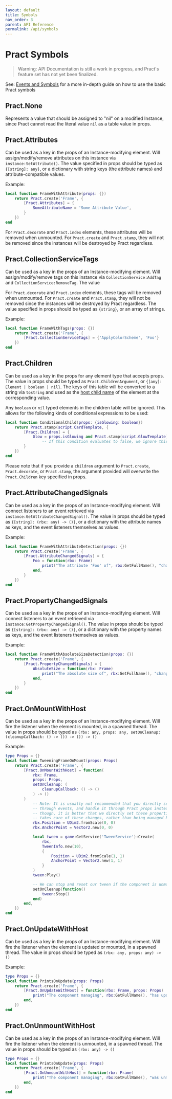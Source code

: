 ```yaml
---
layout: default
title: Symbols
nav_order: 3
parent: API Reference
permalink: /api/symbols
---
```


# Pract Symbols

> Warning: API Documentation is still a work in progress, and Pract's feature set has not yet been finalized.

See: [Events and Symbols](../basic/eventssymbols) for a more in-depth guide on how to use the basic Pract symbols

## Pract.None

Represents a value that should be assigned to "nil" on a modified Instance, since Pract cannot read the literal value `nil` as a table value in props.

## Pract.Attributes

Can be used as a key in the props of an Instance-modifying element. Will assign/modify/remove attributes on this instance via `instance:SetAttribute()`. The value specified in props should be typed as `{[string]: any}`, or a dictionary with string keys (the attribute names) and attribute-compatible values.

Example:
```lua
local function FrameWithAttribute(props: {})
    return Pract.create('Frame', {
        [Pract.Attributes] = {
            SomeAttributeName = 'Some Attribute Value',
        }
    })
end
```

For `Pract.decorate` and `Pract.index` elements, these attributes will be removed when unmounted. For `Pract.create` and `Pract.stamp`, they will not be removed since the instances will be destroyed by Pract regardless.

## Pract.CollectionServiceTags

Can be used as a key in the props of an Instance-modifying element. Will assign/modify/remove tags on this instance via `CollectionService:AddTag` and `CollectionService:RemoveTag`. The value 

For `Pract.decorate` and `Pract.index` elements, these tags will be removed when unmounted. For `Pract.create` and `Pract.stamp`, they will not be removed since the instances will be destroyed by Pract regardless. The value specified in props should be typed as `{string}`, or an array of strings.

Example:
```lua
local function FrameWithTags(props: {})
    return Pract.create('Frame', {
        [Pract.CollectionServiceTags] = {'ApplyColorScheme', 'Foo'}
    })
end
```

## Pract.Children

Can be used as a key in the props for any element type that accepts props. The value in props should be typed as `Pract.ChildrenArgument`, or `{[any]: Element | boolean | nil}`. The keys of this table will be converted to a string via `tostring` and used as the [host child name](../basic/templatingelements#host-context) of the element at the corresponding value.

Any `boolean` or `nil` typed elements in the children table will be ignored. This allows for the following kinds of conditional expressions to be used:
```lua
local function ConditionalChild(props: {isGlowing: boolean})
    return Pract.stamp(script.CardTemplate, {
        [Pract.Children] = {
            Glow = props.isGlowing and Pract.stamp(script.GlowTemplate)
                -- If this condition evaluates to false, we ignore this child.
        }
    })
end
```

Please note that if you provide a `children` argument to `Pract.create`, `Pract.decorate`, or `Pract.stamp`, the argument provided will overwrite the `Pract.Children` key specified in props.

## Pract.AttributeChangedSignals

Can be used as a key in the props of an Instance-modifying element. Will connect listeners to an event retrieved via `instance:GetAttributeChangedSignal()`. The value in props should be typed as `{[string]: (rbx: any) -> ()}`, or a dictionary with the attribute names as keys, and the event listeners themselves as values.

Example:
```lua
local function FrameWithAttributeDetection(props: {})
    return Pract.create('Frame', {
        [Pract.AttributeChangedSignals] = {
            Foo = function(rbx: Frame)
                print("The attribute 'Foo' of", rbx:GetFullName(), "changed!")
            end,
        }
    })
end
```

## Pract.PropertyChangedSignals

Can be used as a key in the props of an Instance-modifying element. Will connect listeners to an event retrieved via `instance:GetPropertyChangedSignal()`. The value in props should be typed as `{[string]: (rbx: any) -> ()}`, or a dictionary with the property names as keys, and the event listeners themselves as values.

Example:
```lua
local function FrameWithAbsoluteSizeDetection(props: {})
    return Pract.create('Frame', {
        [Pract.PropertyChangedSignals] = {
            AbsoluteSize = function(rbx: Frame)
                print("The absolute size of", rbx:GetFullName(), "changed!")
            end,
        }
    })
end
```
## Pract.OnMountWithHost

Can be used as a key in the props of an Instance-modifying element. Will fire the listener when the element is mounted, in a spawned thread. The value in props should be typed as `(rbx: any, props: any, setOnCleanup: (cleanupCallback: () -> ()) -> ()) -> ()`

Example:
```lua
type Props = {}
local function TweeningFrameOnMount(props: Props)
    return Pract.create('Frame', {
        [Pract.OnMountWithHost] = function(
            rbx: Frame,
            props: Props,
            setOnCleanup: (
                cleanupCallback: () -> ()
            ) -> ()
        )
            -- Note: It is usually not recommended that you directly set an instance's properties
            -- through events, and handle it through Pract props instead. In the case of tweens
            -- though, it is better that we directly set these properties here so that the tween
            -- takes care of these changes, rather than being managed by Pract in any way.
            rbx.Position = UDim2.fromScale(0, 0)
            rbx.AnchorPoint = Vector2.new(0, 0)

            local tween = game:GetService('TweenService'):Create(
                rbx,
                TweenInfo.new(10),
                {
                    Position = UDim2.fromScale(1, 1)
                    AnchorPoint = Vector2.new(1, 1)
                }
            )
            tween:Play()

            -- We can stop and reset our tween if the component is unmounted while it tweening
            setOnCleanup(function()
                tween:Stop()
            end)
        end,
    })
end
```

## Pract.OnUpdateWithHost

Can be used as a key in the props of an Instance-modifying element. Will fire the listener when the element is updated or mounted, in a spawned thread. The value in props should be typed as `(rbx: any, props: any) -> ()`

Example:
```lua
type Props = {}
local function PrintsOnUpdate(props: Props)
    return Pract.create('Frame', {
        [Pract.OnUpdateWithHost] = function(rbx: Frame, props: Props)
            print("The component managing", rbx:GetFullName(), "has updated!")
        end,
    })
end
```

## Pract.OnUnmountWithHost

Can be used as a key in the props of an Instance-modifying element. Will fire the listener when the element is unmounted, in a spawned thread. The value in props should be typed as `(rbx: any) -> ()`

```lua
type Props = {}
local function PrintsOnUpdate(props: Props)
    return Pract.create('Frame', {
        [Pract.OnUnmountWithHost] = function(rbx: Frame)
            print("The component managing", rbx:GetFullName(), "was unmounted!")
        end,
    })
end
```

